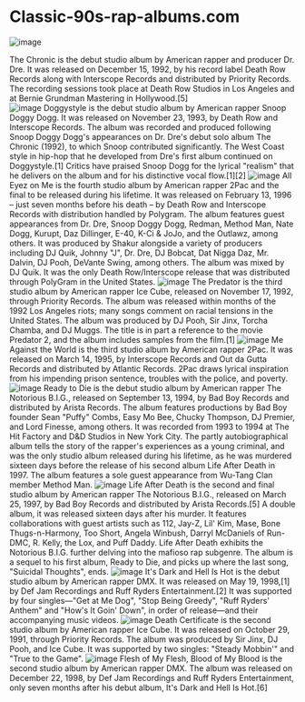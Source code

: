 # Classic-90s-rap-albums.com
![image](https://github.com/user-attachments/assets/a34dccf8-6bd7-40d8-96fe-d35a1842f314)

The Chronic is the debut studio album by American rapper and producer Dr. Dre. It was released on December 15, 1992, by his record label Death Row Records along with Interscope Records and distributed by Priority Records. The recording sessions took place at Death Row Studios in Los Angeles and at Bernie Grundman Mastering in Hollywood.[5]  
![image](https://github.com/user-attachments/assets/555abfc3-53dd-4886-8894-b4cf64b597ab) 
Doggystyle is the debut studio album by American rapper Snoop Doggy Dogg. It was released on November 23, 1993, by Death Row and Interscope Records. The album was recorded and produced following Snoop Doggy Dogg's appearances on Dr. Dre's debut solo album The Chronic (1992), to which Snoop contributed significantly. The West Coast style in hip-hop that he developed from Dre's first album continued on Doggystyle.[1] Critics have praised Snoop Dogg for the lyrical "realism" that he delivers on the album and for his distinctive vocal flow.[1][2]
![image](https://github.com/user-attachments/assets/4f66b806-cf1d-48a9-9381-32ca68fc39c8)
All Eyez on Me is the fourth studio album by American rapper 2Pac and the final to be released during his lifetime. It was released on February 13, 1996 – just seven months before his death – by Death Row and Interscope Records with distribution handled by Polygram. The album features guest appearances from Dr. Dre, Snoop Doggy Dogg, Redman, Method Man, Nate Dogg, Kurupt, Daz Dillinger, E-40, K-Ci & JoJo, and the Outlawz, among others. It was produced by Shakur alongside a variety of producers including DJ Quik, Johnny "J", Dr. Dre, DJ Bobcat, Dat Nigga Daz, Mr. Dalvin, DJ Pooh, DeVante Swing, among others. The album was mixed by DJ Quik. It was the only Death Row/Interscope release that was distributed through PolyGram in the United States.
![image](https://github.com/user-attachments/assets/dfcf2b0f-c330-4549-93a0-373a3fa3efa7) 
The Predator is the third studio album by American rapper Ice Cube, released on November 17, 1992, through Priority Records. The album was released within months of the 1992 Los Angeles riots; many songs comment on racial tensions in the United States. The album was produced by DJ Pooh, Sir Jinx, Torcha Chamba, and DJ Muggs. The title is in part a reference to the movie Predator 2, and the album includes samples from the film.[1] 
![image](https://github.com/user-attachments/assets/1ab4cfda-f058-4deb-8081-bf114f197193) 
Me Against the World is the third studio album by American rapper 2Pac. It was released on March 14, 1995, by Interscope Records and Out da Gutta Records and distributed by Atlantic Records. 2Pac draws lyrical inspiration from his impending prison sentence, troubles with the police, and poverty.
![image](https://github.com/user-attachments/assets/0ceada16-aa64-4fb9-b2ac-136876276ec7) 
Ready to Die is the debut studio album by American rapper The Notorious B.I.G., released on September 13, 1994, by Bad Boy Records and distributed by Arista Records. The album features productions by Bad Boy founder Sean "Puffy" Combs, Easy Mo Bee, Chucky Thompson, DJ Premier, and Lord Finesse, among others. It was recorded from 1993 to 1994 at The Hit Factory and D&D Studios in New York City. The partly autobiographical album tells the story of the rapper's experiences as a young criminal, and was the only studio album released during his lifetime, as he was murdered sixteen days before the release of his second album Life After Death in 1997. The album features a sole guest appearance from Wu-Tang Clan member Method Man.
![image](https://github.com/user-attachments/assets/4a51be5c-1304-44b9-b011-f80a5da49968)
Life After Death is the second and final studio album by American rapper The Notorious B.I.G., released on March 25, 1997, by Bad Boy Records and distributed by Arista Records.[5] A double album, it was released sixteen days after his murder. It features collaborations with guest artists such as 112, Jay-Z, Lil' Kim, Mase, Bone Thugs-n-Harmony, Too Short, Angela Winbush, Darryl McDaniels of Run-DMC, R. Kelly, the Lox, and Puff Daddy. Life After Death exhibits the Notorious B.I.G. further delving into the mafioso rap subgenre. The album is a sequel to his first album, Ready to Die, and picks up where the last song, "Suicidal Thoughts", ends.
![image](https://github.com/user-attachments/assets/3589bcea-7c2e-42b7-a361-c231046d13cc)
It's Dark and Hell Is Hot is the debut studio album by American rapper DMX. It was released on May 19, 1998,[1] by Def Jam Recordings and Ruff Ryders Entertainment.[2] It was supported by four singles—"Get at Me Dog", "Stop Being Greedy", "Ruff Ryders' Anthem" and "How's It Goin' Down", in order of release—and their accompanying music videos. 
![image](https://github.com/user-attachments/assets/5c78da07-a78c-48ee-82ea-196e6d3beff8)
Death Certificate is the second studio album by American rapper Ice Cube. It was released on October 29, 1991, through Priority Records. The album was produced by Sir Jinx, DJ Pooh, and Ice Cube. It was supported by two singles: "Steady Mobbin'" and "True to the Game".
![image](https://github.com/user-attachments/assets/33bd0aa7-ef42-4db8-920a-369ea69585fa)
Flesh of My Flesh, Blood of My Blood is the second studio album by American rapper DMX. The album was released on December 22, 1998, by Def Jam Recordings and Ruff Ryders Entertainment, only seven months after his debut album, It's Dark and Hell Is Hot.[6] 












